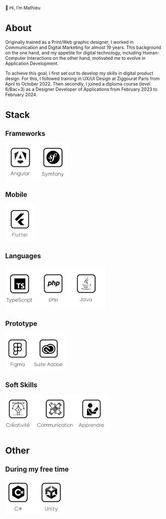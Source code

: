 👋 Hi, I’m Mathieu

# **About**

Originally trained as a Print/Web graphic designer, I worked in Communication and Digital Marketing for almost 19 years. 
This background on the one hand, and my appetite for digital technology, including Human-Computer Interactions on the other hand, 
motivated me to evolve in Application Development.

To achieve this goal, I first set out to develop my skills in digital product design. 
For this, I followed training in UX/UI Design at Ziggourat Paris from April to October 2022. 
Then secondly, I joined a diploma course (level 6/Bac+3) as a Designer Developer of Applications from February 2023 to February 2024.

# **Stack**

## **Frameworks**
![Frameworks](logosFrameworks.jpg)

## **Mobile**
![Mobile](logoFlutter.jpg)
        
## **Languages**
![OOP Languages](logosLangages4.jpg)
        
## **Prototype**
![Prototyping](logoPrototypage2.jpg)

## **Soft Skills**
![My soft skills](logoSoftSkills2.jpg)

# **Other**

## **During my free time**
![C Sharp Unity](logosOther3.jpg)
